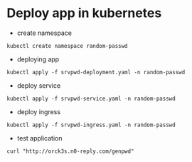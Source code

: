 # Deploy app in kubernetes

* create namespace

````
kubectl create namespace random-passwd
````

* deploying app

````
kubectl apply -f srvpwd-deployment.yaml -n random-passwd
````

* deploy service

`````
kubectl apply -f srvpwd-service.yaml -n random-passwd
`````

* deploy ingress

````
kubectl apply -f srvpwd-ingress.yaml -n random-passwd
````

* test application

````
curl "http://orck3s.n0-reply.com/genpwd"
````
